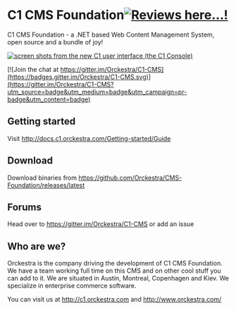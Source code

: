 # C1 CMS Foundation[![Reviews here...!](http://hackathon.composite.net/maw/github/reviews.png)](https://www.facebook.com/pg/C1CMS/reviews)

C1 CMS Foundation - a .NET based Web Content Management System, open source and a bundle of joy!

[![screen shots from the new C1 user interface (the C1 Console)](http://hackathon.composite.net/maw/github/6-pack-screenshots-small.png)](http://hackathon.composite.net/maw/github/6-pack-screenshots.png)

[![Join the chat at https://gitter.im/Orckestra/C1-CMS](https://badges.gitter.im/Orckestra/C1-CMS.svg)](https://gitter.im/Orckestra/C1-CMS?utm_source=badge&utm_medium=badge&utm_campaign=pr-badge&utm_content=badge)

## Getting started ##
Visit http://docs.c1.orckestra.com/Getting-started/Guide

## Download ##
Download binaries from https://github.com/Orckestra/CMS-Foundation/releases/latest

## Forums ##
Head over to https://gitter.im/Orckestra/C1-CMS or add an issue

## Who are we? ##
Orckestra is the company driving the development of C1 CMS Foundation. We have a team  working full time on this CMS and on other cool stuff you can add to it. We are situated in Austin, Montreal, Copenhagen and Kiev. We specialize in enterprise commerce software. 

You can visit us at http://c1.orckestra.com and http://www.orckestra.com/
